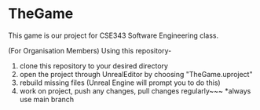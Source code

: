 # TheGame

This game is our project for CSE343 Software Engineering class.

(For Organisation Members)
Using this repository-
  1. clone this repository to your desired directory
  2. open the project through UnrealEditor by choosing "TheGame.uproject"
  3. rebuild missing files (Unreal Engine will prompt you to do this)
  4. work on project, push any changes, pull changes regularly~~~
     *always use main branch
